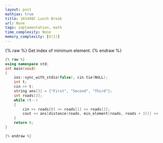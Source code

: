 ```yaml
---
layout: post
mathjax: true
title: 101498C Lunch Break
url: None
tags: implementation, math
time_complexity: None
memory_complexity: [O(1)]
---
```


{% raw %}
Get index of minimum element.
{% endraw %}

```cpp
{% raw %}
using namespace std;
int main(void)
{
    ios::sync_with_stdio(false), cin.tie(NULL);
    int t;
    cin >> t;
    string ans[3] = {"First", "Second", "Third"};
    int roads[3];
    while (t--)
    {
        cin >> roads[0] >> roads[1] >> roads[2];
        cout << ans[distance(roads, min_element(roads, roads + 3))] << endl;
    }
    return 0;
}

{% endraw %}
```
